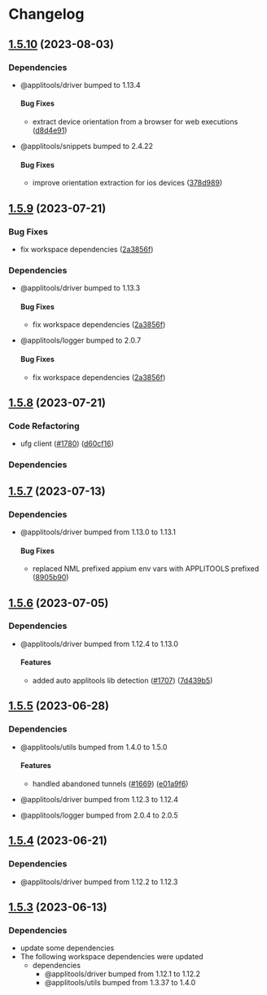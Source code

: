 # Changelog

## [1.5.10](https://github.com/applitools/eyes.sdk.javascript1/compare/js/spec-driver-webdriverio@1.5.9...js/spec-driver-webdriverio@1.5.10) (2023-08-03)


### Dependencies

* @applitools/driver bumped to 1.13.4
  #### Bug Fixes

  * extract device orientation from a browser for web executions ([d8d4e91](https://github.com/applitools/eyes.sdk.javascript1/commit/d8d4e919965fb9105915e762c397ec2cc57a8a71))



* @applitools/snippets bumped to 2.4.22
  #### Bug Fixes

  * improve orientation extraction for ios devices ([378d989](https://github.com/applitools/eyes.sdk.javascript1/commit/378d9894e4fbc7247087ccb8c46266dc4737e2e5))

## [1.5.9](https://github.com/applitools/eyes.sdk.javascript1/compare/js/spec-driver-webdriverio@1.5.8...js/spec-driver-webdriverio@1.5.9) (2023-07-21)


### Bug Fixes

* fix workspace dependencies ([2a3856f](https://github.com/applitools/eyes.sdk.javascript1/commit/2a3856f3ce3bcf1407f59c676653b6f218556760))


### Dependencies

* @applitools/driver bumped to 1.13.3
  #### Bug Fixes

  * fix workspace dependencies ([2a3856f](https://github.com/applitools/eyes.sdk.javascript1/commit/2a3856f3ce3bcf1407f59c676653b6f218556760))



* @applitools/logger bumped to 2.0.7
  #### Bug Fixes

  * fix workspace dependencies ([2a3856f](https://github.com/applitools/eyes.sdk.javascript1/commit/2a3856f3ce3bcf1407f59c676653b6f218556760))

## [1.5.8](https://github.com/applitools/eyes.sdk.javascript1/compare/js/spec-driver-webdriverio@1.5.7...js/spec-driver-webdriverio@1.5.8) (2023-07-21)


### Code Refactoring

* ufg client ([#1780](https://github.com/applitools/eyes.sdk.javascript1/issues/1780)) ([d60cf16](https://github.com/applitools/eyes.sdk.javascript1/commit/d60cf1616741a96b152a1548760bb98116e5c3f9))


### Dependencies



## [1.5.7](https://github.com/applitools/eyes.sdk.javascript1/compare/js/spec-driver-webdriverio@1.5.6...js/spec-driver-webdriverio@1.5.7) (2023-07-13)


### Dependencies

* @applitools/driver bumped from 1.13.0 to 1.13.1
  #### Bug Fixes

  * replaced NML prefixed appium env vars with APPLITOOLS prefixed ([8905b90](https://github.com/applitools/eyes.sdk.javascript1/commit/8905b90e7c4ec6e310f6e52c03bbcc7acf1ff2ab))

## [1.5.6](https://github.com/applitools/eyes.sdk.javascript1/compare/js/spec-driver-webdriverio@1.5.5...js/spec-driver-webdriverio@1.5.6) (2023-07-05)


### Dependencies

* @applitools/driver bumped from 1.12.4 to 1.13.0
  #### Features

  * added auto applitools lib detection ([#1707](https://github.com/applitools/eyes.sdk.javascript1/issues/1707)) ([7d439b5](https://github.com/applitools/eyes.sdk.javascript1/commit/7d439b52af55f3b0596c9d35d6ba85c717448023))

## [1.5.5](https://github.com/applitools/eyes.sdk.javascript1/compare/js/spec-driver-webdriverio@1.5.4...js/spec-driver-webdriverio@1.5.5) (2023-06-28)


### Dependencies

* @applitools/utils bumped from 1.4.0 to 1.5.0
  #### Features

  * handled abandoned tunnels ([#1669](https://github.com/applitools/eyes.sdk.javascript1/issues/1669)) ([e01a9f6](https://github.com/applitools/eyes.sdk.javascript1/commit/e01a9f6f7543fc5e6bd842acf6ee8de8cfb49998))
* @applitools/driver bumped from 1.12.3 to 1.12.4

* @applitools/logger bumped from 2.0.4 to 2.0.5


## [1.5.4](https://github.com/applitools/eyes.sdk.javascript1/compare/js/spec-driver-webdriverio@1.5.3...js/spec-driver-webdriverio@1.5.4) (2023-06-21)


### Dependencies

* @applitools/driver bumped from 1.12.2 to 1.12.3


## [1.5.3](https://github.com/applitools/eyes.sdk.javascript1/compare/js/spec-driver-webdriverio-v1.5.2...js/spec-driver-webdriverio@1.5.3) (2023-06-13)


### Dependencies

* update some dependencies
* The following workspace dependencies were updated
  * dependencies
    * @applitools/driver bumped from 1.12.1 to 1.12.2
    * @applitools/utils bumped from 1.3.37 to 1.4.0
